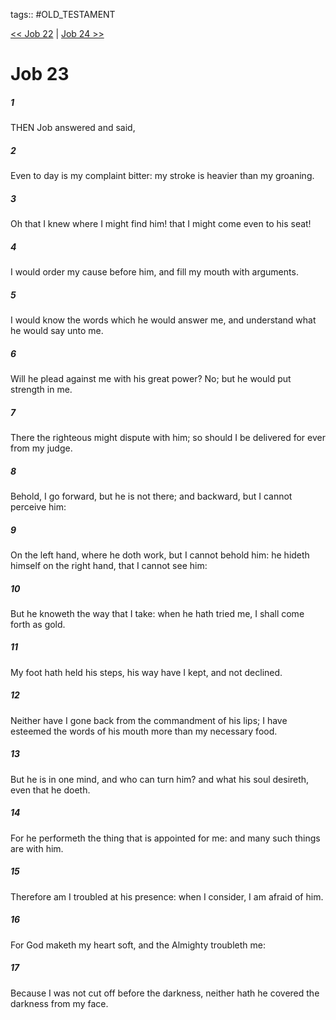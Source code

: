 tags:: #OLD_TESTAMENT

[<< Job 22](OLD_TESTAMENT/18_Job/Job_22.md) | [Job 24 >>](OLD_TESTAMENT/18_Job/Job_24.md)

# Job 23

##### 1

THEN Job answered and said,

##### 2

Even to day is my complaint bitter: my stroke is heavier than my groaning.

##### 3

Oh that I knew where I might find him! that I might come even to his seat!

##### 4

I would order my cause before him, and fill my mouth with arguments.

##### 5

I would know the words which he would answer me, and understand what he would say unto me.

##### 6

Will he plead against me with his great power? No; but he would put strength in me.

##### 7

There the righteous might dispute with him; so should I be delivered for ever from my judge.

##### 8

Behold, I go forward, but he is not there; and backward, but I cannot perceive him:

##### 9

On the left hand, where he doth work, but I cannot behold him: he hideth himself on the right hand, that I cannot see him:

##### 10

But he knoweth the way that I take: when he hath tried me, I shall come forth as gold.

##### 11

My foot hath held his steps, his way have I kept, and not declined.

##### 12

Neither have I gone back from the commandment of his lips; I have esteemed the words of his mouth more than my necessary food.

##### 13

But he is in one mind, and who can turn him? and what his soul desireth, even that he doeth.

##### 14

For he performeth the thing that is appointed for me: and many such things are with him.

##### 15

Therefore am I troubled at his presence: when I consider, I am afraid of him.

##### 16

For God maketh my heart soft, and the Almighty troubleth me:

##### 17

Because I was not cut off before the darkness, neither hath he covered the darkness from my face.
